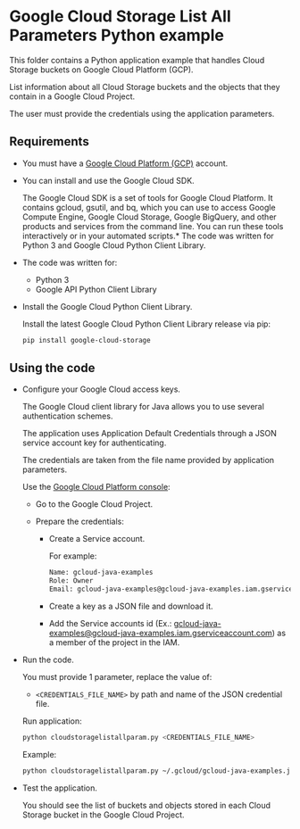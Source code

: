 # Google Cloud Storage List All Parameters Python example

This folder contains a Python application example that handles Cloud Storage buckets on Google Cloud Platform (GCP).

List information about all Cloud Storage buckets and the objects that they contain in a Google Cloud Project.

The user must provide the credentials using the application parameters.

## Requirements

* You must have a [Google Cloud Platform (GCP)](http://cloud.google.com/) account.

* You can install and use the Google Cloud SDK.

  The Google Cloud SDK is a set of tools for Google Cloud Platform.
  It contains gcloud, gsutil, and bq, which you can use to access Google Compute Engine, Google Cloud Storage, Google BigQuery,
  and other products and services from the command line. You can run these tools interactively or in your automated scripts.* The code was written for Python 3 and Google Cloud Python Client Library.

* The code was written for:
  
  * Python 3
  * Google API Python Client Library

* Install the Google Cloud Python Client Library.

  Install the latest Google Cloud Python Client Library release via pip:

  ```bash
  pip install google-cloud-storage
  ```

## Using the code

* Configure your Google Cloud access keys.

  The Google Cloud client library for Java allows you to use several authentication schemes.

  The application uses Application Default Credentials through a JSON service account key for authenticating.

  The credentials are taken from the file name provided by application parameters.

  Use the [Google Cloud Platform console](http://cloud.google.com/):

  * Go to the Google Cloud Project.

  * Prepare the credentials:
  
    * Create a Service account.

      For example:

      ```bash
      Name: gcloud-java-examples
      Role: Owner
      Email: gcloud-java-examples@gcloud-java-examples.iam.gserviceaccount.com
      ```

    * Create a key as a JSON file and download it.

    * Add the Service accounts id (Ex.: gcloud-java-examples@gcloud-java-examples.iam.gserviceaccount.com) as a member of the project in the IAM.

* Run the code.

  You must provide 1 parameter, replace the value of:

  * `<CREDENTIALS_FILE_NAME>` by path and name of the JSON credential file.

  Run application:

  ```bash
  python cloudstoragelistallparam.py <CREDENTIALS_FILE_NAME>
  ```

  Example:

  ```bash
  python cloudstoragelistallparam.py ~/.gcloud/gcloud-java-examples.json
  ```

* Test the application.

  You should see the list of buckets and objects stored in each Cloud Storage bucket in the Google Cloud Project.
